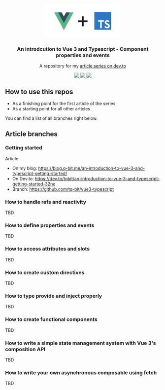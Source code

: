 <div align="center">
  <a href="https://github.com/tq-bit/chattergram">
    <img src="public/vue-ts.png" alt="Logo" width="240" height="110" style="border-radius: 4px;">
  </a>

  <h3 align="center">An introdcution to Vue 3 and Typescript - Component properties and events</h3>

  <p align="center">
    A repository for my <a href="https://dev.to/tqbit/an-introduction-to-vue-3-and-typescript-getting-started-32ne"> article series on dev.to</a>
  </p>
  <div align="center">
    <a href="https://github.com/tq-bit/vue3-typescript/blob/master/LICENSE">
      <img src="https://img.shields.io/github/license/tq-bit/vue3-typescript?style=plastic" />
    </a>
    <a href="https://dev.to/tqbit/an-introduction-to-vue-3-and-typescript-getting-started-32ne">
      <img src="https://img.shields.io/badge/articles-1-steelblue?style=plastic&logo=dev.to" />
    </a>
    <img src="https://img.shields.io/github/last-commit/tq-bit/vue3-typescript?style=plastic&logo=git" />
  </div>
</div>

## How to use this repos

- As a finishing point for the first article of the series
- As a starting point for all other articles

You can find a list of all branches right below.

## Article branches

### Getting started

Article:

- On my blog: https://blog.q-bit.me/an-introduction-to-vue-3-and-typescript-getting-started/
- On Dev.to: https://dev.to/tqbit/an-introduction-to-vue-3-and-typescript-getting-started-32ne
- Branch: https://github.com/tq-bit/vue3-typescript

### How to handle refs and reactivity

TBD

### How to define properties and events

TBD

### How to access attributes and slots

TBD

### How to create custom directives

TBD

### How to type provide and inject properly

TBD

### How to create functional components

TBD

### How to write a simple state management system with Vue 3's composition API

TBD

### How to write your own asynchronous composable using fetch

TBD